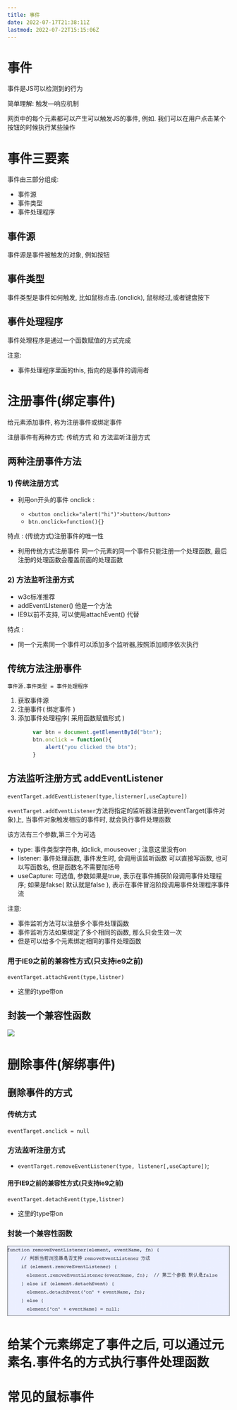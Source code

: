 ```yaml
---
title: 事件
date: 2022-07-17T21:38:11Z
lastmod: 2022-07-22T15:15:06Z
---
```


# 事件

事件是JS可以检测到的行为

简单理解: 触发—响应机制

网页中的每个元素都可以产生可以触发JS的事件, 例如. 我们可以在用户点击某个按钮的时候执行某些操作

# 事件三要素

事件由三部分组成:

* 事件源
* 事件类型
* 事件处理程序

## 事件源

事件源是事件被触发的对象, 例如按钮

## 事件类型

事件类型是事件如何触发, 比如鼠标点击.(onclick), 鼠标经过,或者键盘按下

## 事件处理程序

事件处理程序是通过一个函数赋值的方式完成

注意:

* 事件处理程序里面的this, 指向的是事件的调用者

# 注册事件(绑定事件)

给元素添加事件, 称为注册事件或绑定事件

注册事件有两种方式: 传统方式 和 方法监听注册方式

## 两种注册事件方法

### 1) 传统注册方式

* 利用on开头的事件 onclick :

  * `<button onclick="alert("hi")">button</button>`
  * `btn.onclick=function(){}`

特点 : (传统方式)注册事件的唯一性

* 利用传统方式注册事件 同一个元素的同一个事件只能注册一个处理函数, 最后注册的处理函数会覆盖前面的处理函数

### 2) 方法监听注册方式

* w3c标准推荐
* addEventLIstener() 他是一个方法
* IE9以前不支持, 可以使用attachEvent() 代替

特点 :

* 同一个元素同一个事件可以添加多个监听器,按照添加顺序依次执行

## 传统方法注册事件

`事件源.事件类型 = 事件处理程序`

1. 获取事件源
2. 注册事件( 绑定事件 )
3. 添加事件处理程序( 采用函数赋值形式 )

```JavaScript
        var btn = document.getElementById("btn");
        btn.onclick = function(){
            alert("you clicked the btn");
        }
```

## 方法监听注册方式 addEventListener

`eventTarget.addEventListener(type,listerner[,useCapture])`

`eventTarget.addEventListener`方法将指定的监听器注册到eventTarget(事件对象)上, 当事件对象触发相应的事件时, 就会执行事件处理函数

该方法有三个参数,第三个为可选

* type: 事件类型字符串, 如click, mouseover ; 注意这里没有on
* listener: 事件处理函数, 事件发生时, 会调用该监听函数 可以直接写函数, 也可以写函数名, 但是函数名不需要加括号
* useCapture: 可选值, 参数如果是true, 表示在事件捕获阶段调用事件处理程序; 如果是fakse( 默认就是false ), 表示在事件冒泡阶段调用事件处理程序事件流

注意:

* 事件监听方法可以注册多个事件处理函数
* 事件监听方法如果绑定了多个相同的函数, 那么只会生效一次
* 但是可以给多个元素绑定相同的事件处理函数

### 用于IE9之前的兼容性方式(只支持ie9之前)

`eventTarget.attachEvent(type,listner)`

* 这里的type带on

## 封装一个兼容性函数

![](https://secure2.wostatic.cn/static/ei6nbkzBUmxQ99vKH2aTmG/image.png)

# 删除事件(解绑事件)

## 删除事件的方式

### 传统方式

`eventTarget.onclick = null`

### 方法监听注册方式

* `eventTarget.removeEventListener(type, listener[,useCapture])`;

#### 用于IE9之前的兼容性方式(只支持ie9之前)

`eventTarget.detachEvent(type,listner)`

* 这里的type带on

### 封装一个兼容性函数

![Snipaste_2022-07-17_21-38-30.png](assets/Snipaste_2022-07-17_21-38-30-20220717213835-hl4ls64.png)

# 给某个元素绑定了事件之后, 可以通过元素名.事件名的方式执行事件处理函数

# 常见的鼠标事件

‍
